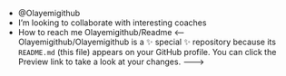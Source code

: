 -  @Olayemigithub
-  I’m looking to collaborate with interesting coaches
-  How to reach me Olayemigithub/Readme
<--
Olayemigithub/Olayemigithub is a ✨ special ✨ repository because its `README.md` (this file) appears on your GitHub profile.
You can click the Preview link to take a look at your changes.
--->

